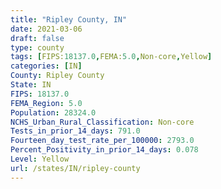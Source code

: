 ```yaml
---
title: "Ripley County, IN"
date: 2021-03-06
draft: false
type: county
tags: [FIPS:18137.0,FEMA:5.0,Non-core,Yellow]
categories: [IN]
County: Ripley County
State: IN
FIPS: 18137.0
FEMA_Region: 5.0
Population: 28324.0
NCHS_Urban_Rural_Classification: Non-core
Tests_in_prior_14_days: 791.0
Fourteen_day_test_rate_per_100000: 2793.0
Percent_Positivity_in_prior_14_days: 0.078
Level: Yellow
url: /states/IN/ripley-county
---
```



